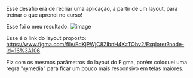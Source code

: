 Esse desafio era de recriar uma aplicação, a partir de um layout, para treinar o que aprendi no curso!

Esse foi o meu resultado:
![image](https://user-images.githubusercontent.com/61980811/162550296-a23d59fb-7f47-4c1e-aa81-e4ef98ff487d.png)


Esse é o link do layout proposto: https://www.figma.com/file/EdKjPWjC8ZlbnH4XzTObv2/Explorer?node-id=16%3A106

Fiz com os mesmos parâmetros do layout do Figma, porém coloquei uma regra "@media" para ficar um pouco mais responsivo em telas maiores.
